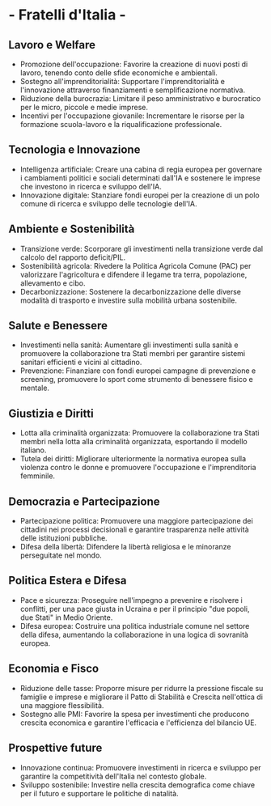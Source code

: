 # - Fratelli d'Italia -

## Lavoro e Welfare
- Promozione dell'occupazione: Favorire la creazione di nuovi posti di lavoro, tenendo conto delle sfide economiche e ambientali.
- Sostegno all'imprenditorialità: Supportare l'imprenditorialità e l'innovazione attraverso finanziamenti e semplificazione normativa.
- Riduzione della burocrazia: Limitare il peso amministrativo e burocratico per le micro, piccole e medie imprese.
- Incentivi per l'occupazione giovanile: Incrementare le risorse per la formazione scuola-lavoro e la riqualificazione professionale.

## Tecnologia e Innovazione
- Intelligenza artificiale: Creare una cabina di regia europea per governare i cambiamenti politici e sociali determinati dall'IA e sostenere le imprese che investono in ricerca e sviluppo dell'IA.
- Innovazione digitale: Stanziare fondi europei per la creazione di un polo comune di ricerca e sviluppo delle tecnologie dell'IA.

## Ambiente e Sostenibilità
- Transizione verde: Scorporare gli investimenti nella transizione verde dal calcolo del rapporto deficit/PIL.
- Sostenibilità agricola: Rivedere la Politica Agricola Comune (PAC) per valorizzare l'agricoltura e difendere il legame tra terra, popolazione, allevamento e cibo.
- Decarbonizzazione: Sostenere la decarbonizzazione delle diverse modalità di trasporto e investire sulla mobilità urbana sostenibile.

## Salute e Benessere
- Investimenti nella sanità: Aumentare gli investimenti sulla sanità e promuovere la collaborazione tra Stati membri per garantire sistemi sanitari efficienti e vicini al cittadino.
- Prevenzione: Finanziare con fondi europei campagne di prevenzione e screening, promuovere lo sport come strumento di benessere fisico e mentale.

## Giustizia e Diritti
- Lotta alla criminalità organizzata: Promuovere la collaborazione tra Stati membri nella lotta alla criminalità organizzata, esportando il modello italiano.
- Tutela dei diritti: Migliorare ulteriormente la normativa europea sulla violenza contro le donne e promuovere l'occupazione e l'imprenditoria femminile.

## Democrazia e Partecipazione
- Partecipazione politica: Promuovere una maggiore partecipazione dei cittadini nei processi decisionali e garantire trasparenza nelle attività delle istituzioni pubbliche.
- Difesa della libertà: Difendere la libertà religiosa e le minoranze perseguitate nel mondo.

## Politica Estera e Difesa
- Pace e sicurezza: Proseguire nell'impegno a prevenire e risolvere i conflitti, per una pace giusta in Ucraina e per il principio "due popoli, due Stati" in Medio Oriente.
- Difesa europea: Costruire una politica industriale comune nel settore della difesa, aumentando la collaborazione in una logica di sovranità europea.

## Economia e Fisco
- Riduzione delle tasse: Proporre misure per ridurre la pressione fiscale su famiglie e imprese e migliorare il Patto di Stabilità e Crescita nell'ottica di una maggiore flessibilità.
- Sostegno alle PMI: Favorire la spesa per investimenti che producono crescita economica e garantire l'efficacia e l'efficienza del bilancio UE.

## Prospettive future
- Innovazione continua: Promuovere investimenti in ricerca e sviluppo per garantire la competitività dell'Italia nel contesto globale.
- Sviluppo sostenibile: Investire nella crescita demografica come chiave per il futuro e supportare le politiche di natalità.
